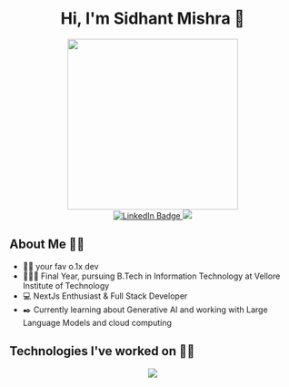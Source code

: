 <h1 align="center">Hi, I'm Sidhant Mishra 👾</h1>
<div align = "center">
  <img src="https://i.giphy.com/media/v1.Y2lkPTc5MGI3NjExa3pyNGhodDJobmJiZDFjdzM3cmRsZmhyejZyYzlucm41bWN6OHFjNCZlcD12MV9pbnRlcm5hbF9naWZfYnlfaWQmY3Q9Zw/7NoNw4pMNTvgc/giphy.gif" width="300"/>
<div id="badges">
  <a href="https://www.linkedin.com/in/smishra0110/" target="_blank">
    <img src="https://img.shields.io/badge/LinkedIn-blue?style=for-the-badge&logo=linkedin&logoColor=white" alt="LinkedIn Badge"/>
  </a>
   <a href="mailto:mishrasidhant01@gmail.com">
    <img src="https://img.shields.io/badge/Gmail-D14836?style=for-the-badge&logo=gmail&logoColor=white" />
  </a>
</div>
</div>

## About Me 🙋‍♂️
- 🧑‍💻 your fav o.1x dev
- 🧑🏼‍🎓 Final Year, pursuing B.Tech in Information Technology at Vellore Institute of Technology
- 💻 NextJs Enthusiast & Full Stack Developer
- ✒️ Currently learning about Generative AI and working with Large Language Models and cloud computing

## Technologies I've worked on 👨‍🔬
<p align="center">
  <a href="https://skillicons.dev">
    <img src="https://skillicons.dev/icons?i=azure,git,py,java,html,css,javascript,ts,jquery,react,nextjs,nodejs,express,fastapi,docker,postgres,mysql,mongodb,solidity,linux,sklearn,tensorflow,&perline=11" />
  </a>
</p>



